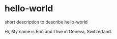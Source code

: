# hello-world
short description to describe hello-world

Hi, My name is Eric and I live in Geneva, Switzerland.
